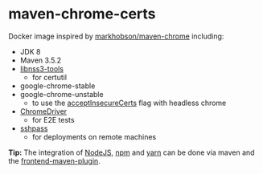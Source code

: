 # maven-chrome-certs

Docker image inspired by [markhobson/maven-chrome](https://github.com/markhobson/docker-maven-chrome) including:

* JDK 8
* Maven 3.5.2
* [libnss3-tools](https://packages.debian.org/de/wheezy/libnss3-tools)
  * for certutil
* google-chrome-stable
* google-chrome-unstable
  * to use the [acceptInsecureCerts](https://bugs.chromium.org/p/chromium/issues/detail?id=721739) flag with headless chrome
* [ChromeDriver](https://sites.google.com/a/chromium.org/chromedriver/)
  * for E2E tests
* [sshpass](https://linux.die.net/man/1/sshpass)
  * for deployments on remote machines

**Tip:** The integration of [NodeJS](https://nodejs.org/en/), [npm](https://www.npmjs.com/) and [yarn](https://yarnpkg.com) can be done via maven and the [frontend-maven-plugin](https://github.com/eirslett/frontend-maven-plugin).

